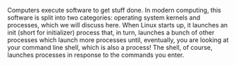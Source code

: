 Computers execute software to get stuff done. In modern computing, this software is split into two categories: operating system kernels and processes, which we will discuss here. When Linux starts up, it launches an init (short for initializer) process that, in turn, launches a bunch of other processes which launch more processes until, eventually, you are looking at your command line shell, which is also a process! The shell, of course, launches processes in response to the commands you enter.